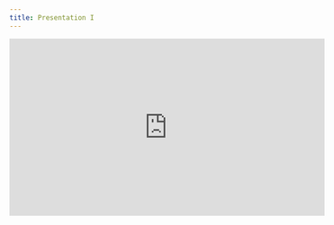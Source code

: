 ```yaml
---
title: Presentation I
---
```


<iframe width="560" height="315" src="https://www.youtube.com/embed/hzk98jkGkqg" title="YouTube video player" frameborder="0" allow="accelerometer; autoplay; clipboard-write; encrypted-media; gyroscope; picture-in-picture" allowfullscreen></iframe>
